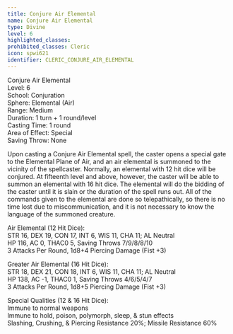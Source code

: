 ```yaml
---
title: Conjure Air Elemental
name: Conjure Air Elemental
type: Divine
level: 6
highlighted_classes: 
prohibited_classes: Cleric
icon: spwi621
identifier: CLERIC_CONJURE_AIR_ELEMENTAL
---
```

Conjure Air Elemental  
Level: 6  
School: Conjuration  
Sphere: Elemental (Air)  
Range: Medium  
Duration: 1 turn + 1 round/level  
Casting Time: 1 round  
Area of Effect: Special  
Saving Throw: None  
  
Upon casting a Conjure Air Elemental spell, the caster opens a special gate to the Elemental Plane of Air, and an air elemental is summoned to the vicinity of the spellcaster. Normally, an elemental with 12 hit dice will be conjured. At fifteenth level and above, however, the caster will be able to summon an elemental with 16 hit dice. The elemental will do the bidding of the caster until it is slain or the duration of the spell runs out. All of the commands given to the elemental are done so telepathically, so there is no time lost due to miscommunication, and it is not necessary to know the language of the summoned creature.  
  
Air Elemental (12 Hit Dice):  
STR 16, DEX 19, CON 17, INT 6, WIS 11, CHA 11;  AL Neutral  
HP 116, AC 0, THAC0 5, Saving Throws 7/9/8/8/10  
3 Attacks Per Round, 1d8+4 Piercing Damage (Fist +3)  
  
Greater Air Elemental (16 Hit Dice):  
STR 18, DEX 21, CON 18, INT 6, WIS 11, CHA 11;  AL Neutral  
HP 138, AC -1, THAC0 1, Saving Throws 4/6/5/4/7  
3 Attacks Per Round, 1d8+5 Piercing Damage (Fist +3)  
  
Special Qualities (12 &amp; 16 Hit Dice):  
Immune to normal weapons  
Immune to hold, poison, polymorph, sleep, &amp; stun effects  
Slashing, Crushing, &amp; Piercing Resistance 20%; Missile Resistance 60%  

